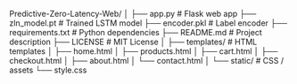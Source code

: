Predictive-Zero-Latency-Web/
│
├── app.py                 # Flask web app
├── zln_model.pt           # Trained LSTM model
├── encoder.pkl            # Label encoder
├── requirements.txt       # Python dependencies
├── README.md              # Project description
├── LICENSE                # MIT License
│
├── templates/             # HTML templates
│   ├── home.html
│   ├── products.html
│   ├── cart.html
│   ├── checkout.html
│   ├── about.html
│   └── contact.html
│
└── static/                # CSS / assets
    └── style.css
